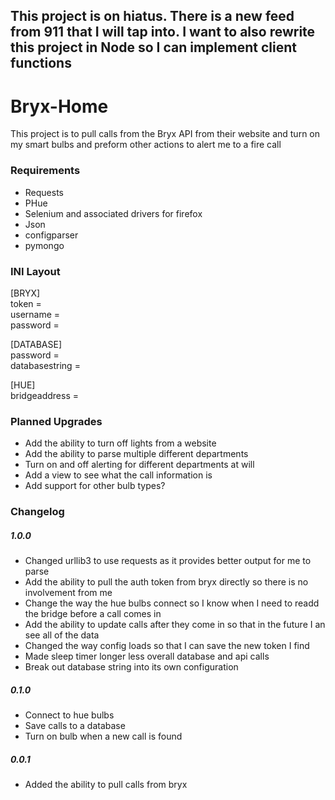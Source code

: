 ## This project is on hiatus. There is a new feed from 911 that I will tap into. I want to also rewrite this project in Node so I can implement client functions
# Bryx-Home
This project is to pull calls from the Bryx API from their website and turn on my smart bulbs and preform other actions to alert me to a fire call
### Requirements
- Requests
- PHue
- Selenium and associated drivers for firefox
- Json
- configparser
- pymongo

### INI Layout
[BRYX]  
token =   
username =   
password =   
  
[DATABASE]  
password =   
databasestring =   

[HUE]  
bridgeaddress = 

### Planned Upgrades
- Add the ability to turn off lights from a website
- Add the ability to parse multiple different departments
- Turn on and off alerting for different departments at will
- Add a view to see what the call information is
- Add support for other bulb types?

### Changelog
##### 1.0.0
- Changed urllib3 to use requests as it provides better output for me to parse
- Add the ability to pull the auth token from bryx directly so there is no involvement from me
- Change the way the hue bulbs connect so I know when I need to readd the bridge before a call comes in
- Add the ability to update calls after they come in so that in the future I an see all of the data
- Changed the way config loads so that I can save the new token I find
- Made sleep timer longer less overall database and api calls
- Break out database string into its own configuration

##### 0.1.0
- Connect to hue bulbs
- Save calls to a database
- Turn on bulb when a new call is found
##### 0.0.1
- Added the ability to pull calls from bryx

